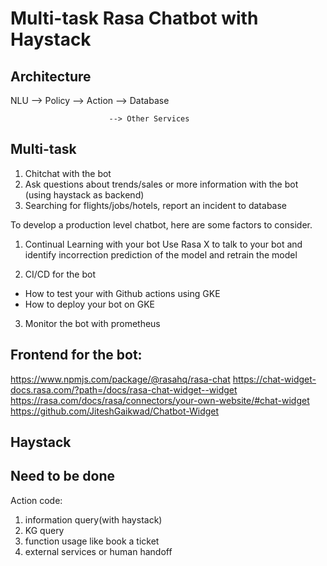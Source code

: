 # Multi-task Rasa Chatbot with Haystack

## Architecture

NLU --> Policy --> Action --> Database
                          
                          --> Other Services

## Multi-task
1. Chitchat with the bot
2. Ask questions about trends/sales or more information with the bot (using haystack as backend)
3. Searching for flights/jobs/hotels, report an incident to database

To develop a production level chatbot, here are some factors to consider.

1. Continual Learning with your bot
Use Rasa X to talk to your bot and identify incorrection prediction of the model and retrain the model

2. CI/CD for the bot

- How to test your with Github actions using GKE
- How to deploy your bot on GKE

3. Monitor the bot with prometheus 



## Frontend for the bot:
https://www.npmjs.com/package/@rasahq/rasa-chat
https://chat-widget-docs.rasa.com/?path=/docs/rasa-chat-widget--widget
https://rasa.com/docs/rasa/connectors/your-own-website/#chat-widget
https://github.com/JiteshGaikwad/Chatbot-Widget

## Haystack


## Need to be done

Action code:
1. information query(with haystack)
2. KG query
3. function usage like book a ticket
4. external services or human handoff



 
